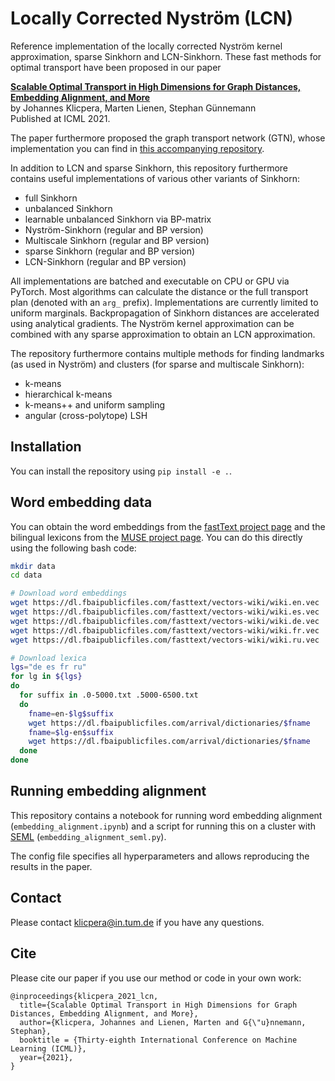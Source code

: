 # Locally Corrected Nyström  (LCN)

Reference implementation of the locally corrected Nyström kernel approximation, sparse Sinkhorn and LCN-Sinkhorn. These fast methods for optimal transport have been proposed in our paper 

**[Scalable Optimal Transport in High Dimensions for Graph Distances, Embedding Alignment, and More](https://www.daml.in.tum.de/lcn)**   
by Johannes Klicpera, Marten Lienen, Stephan Günnemann  
Published at ICML 2021.

The paper furthermore proposed the graph transport network (GTN), whose implementation you can find in [this accompanying repository](https://github.com/klicperajo/gtn).

In addition to LCN and sparse Sinkhorn, this repository furthermore contains useful implementations of various other variants of Sinkhorn:
- full Sinkhorn
- unbalanced Sinkhorn
- learnable unbalanced Sinkhorn via BP-matrix
- Nyström-Sinkhorn (regular and BP version)
- Multiscale Sinkhorn (regular and BP version)
- sparse Sinkhorn (regular and BP version)
- LCN-Sinkhorn (regular and BP version)

All implementations are batched and executable on CPU or GPU via PyTorch. Most algorithms can calculate the distance or the full transport plan (denoted with an `arg_` prefix). Implementations are currently limited to uniform marginals. Backpropagation of Sinkhorn distances are accelerated using analytical gradients. The Nyström kernel approximation can be combined with any sparse approximation to obtain an LCN approximation.

The repository furthermore contains multiple methods for finding landmarks (as used in Nyström) and clusters (for sparse and multiscale Sinkhorn):
- k-means
- hierarchical k-means
- k-means++ and uniform sampling
- angular (cross-polytope) LSH

## Installation
You can install the repository using `pip install -e .`.

## Word embedding data
You can obtain the word embeddings from the [fastText project page](https://fasttext.cc/) and the bilingual lexicons from the [MUSE project page](https://github.com/facebookresearch/MUSE). You can do this directly using the following bash code:
```bash
mkdir data
cd data

# Download word embeddings
wget https://dl.fbaipublicfiles.com/fasttext/vectors-wiki/wiki.en.vec
wget https://dl.fbaipublicfiles.com/fasttext/vectors-wiki/wiki.es.vec
wget https://dl.fbaipublicfiles.com/fasttext/vectors-wiki/wiki.de.vec
wget https://dl.fbaipublicfiles.com/fasttext/vectors-wiki/wiki.fr.vec
wget https://dl.fbaipublicfiles.com/fasttext/vectors-wiki/wiki.ru.vec

# Download lexica
lgs="de es fr ru"
for lg in ${lgs}
do
  for suffix in .0-5000.txt .5000-6500.txt
  do
    fname=en-$lg$suffix
    wget https://dl.fbaipublicfiles.com/arrival/dictionaries/$fname
    fname=$lg-en$suffix
    wget https://dl.fbaipublicfiles.com/arrival/dictionaries/$fname
  done
done
```

## Running embedding alignment
This repository contains a notebook for running word embedding alignment (`embedding_alignment.ipynb`) and a script for running this on a cluster with [SEML](https://github.com/TUM-DAML/seml) (`embedding_alignment_seml.py`).

The config file specifies all hyperparameters and allows reproducing the results in the paper.

## Contact
Please contact klicpera@in.tum.de if you have any questions.

## Cite
Please cite our paper if you use our method or code in your own work:

```
@inproceedings{klicpera_2021_lcn,
  title={Scalable Optimal Transport in High Dimensions for Graph Distances, Embedding Alignment, and More},
  author={Klicpera, Johannes and Lienen, Marten and G{\"u}nnemann, Stephan},
  booktitle = {Thirty-eighth International Conference on Machine Learning (ICML)},
  year={2021},
}
```

